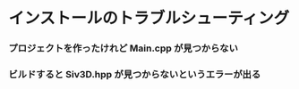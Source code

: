 ﻿# インストールのトラブルシューティング

### プロジェクトを作ったけれど Main.cpp が見つからない


### ビルドすると Siv3D.hpp が見つからないというエラーが出る


### 
